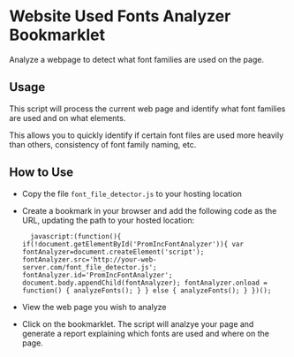 # Website Used Fonts Analyzer Bookmarklet
Analyze a webpage to detect what font families are used on the page.

## Usage
This script will process the current web page and identify what font families are used and on what elements.

This allows you to quickly identify if certain font files are used more heavily than others, consistency of font family naming, etc.

## How to Use
- Copy the file ```font_file_detector.js``` to your  hosting location
- Create a bookmark in your browser and add the following code as the URL, updating the path to your hosted location:

        javascript:(function(){ if(!document.getElementById('PromIncFontAnalyzer')){ var fontAnalyzer=document.createElement('script'); fontAnalyzer.src='http://your-web-server.com/font_file_detector.js'; fontAnalyzer.id='PromIncFontAnalyzer'; document.body.appendChild(fontAnalyzer); fontAnalyzer.onload = function() { analyzeFonts(); } } else { analyzeFonts(); } })();
- View the web page you wish to analyze
- Click on the bookmarklet.  The script will analzye your page and generate a report explaining which fonts are used and where on the page.

